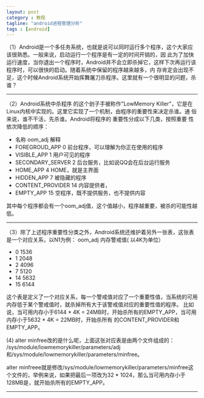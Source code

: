 ```yaml
---
layout: post
category : 教程
tagline: "android进程管理分析"
tags : [android]
---
```


（1）Android是一个多任务系统，也就是说可以同时运行多个程序，这个大家应该很熟悉。一般来说，启动运行一个程序是有一定的时间开销的，因 此为了加快运行速度，当你退出一个程序时，Android并不会立即杀掉它，这样下次再运行该程序时，可以很快的启动。随着系统中保留的程序越来越多，内 存肯定会出现不足，这个时候Android系统开始挥舞屠刀杀程序。这里就有一个很明显的问题，杀谁？

-------------------------------------------------------------------------------

（2）Android系统中杀程序 的这个刽子手被称作"LowMemory Killer"，它是在
Linux内核中实现的。这里它实现了一个机制，由程序的重要性来决定杀谁。通
俗来说，谁不干活，先杀谁。Android将程序的 重要性分成以下几类，按照重要
性依次降低的顺序：


*    名称 	            oom_adj 	解释
*    FOREGROUD_APP 	      0 	前台程序，可以理解为你正在使用的程序
*    VISIBLE_APP 	      1 	用户可见的程序
*    SECONDARY_SERVER 	  2 	后台服务，比如说QQ会在后台运行服务
*    HOME_APP 	          4 	HOME，就是主界面
*    HIDDEN_APP 	          7 	被隐藏的程序
*    CONTENT_PROVIDER 	  14 	内容提供者，
*    EMPTY_APP             15    空程序，既不提供服务，也不提供内容

其中每个程序都会有一个oom_adj值，这个值越小，程序越重要，被杀的可能性越低。

-------------------------------------------------------------------------------

（3）除了上述程序重要性分类之外，Android系统还维护着另外一张表，这张表是一个对应关系，以N1为例：
oom_adj 	内存警戒值( 以4K为单位）

*   0 	1536
*   1 	2048
*   2 	4096
*   7 	5120
*   14 	5632
*   15 	6144

这个表是定义了一个对应关系，每一个警戒值对应了一个重要性值，当系统的可用内存低于某个警戒值时，就杀掉所有大于该警戒值对应的重要性值的程序。 比如说，当可用内存小于6144 * 4K = 24MB时，开始杀所有的EMPTY_APP，当可用内存小于5632 * 4K = 22MB时，开始杀所有
的CONTENT_PROVIDER和EMPTY_APP。


(4) alter minfree改的是什么呢，上面这张对应表是由两个文件组成的：
/sys/module/lowmemorykiller/parameters/adj和/sys/module/lowmemorykiller/parameters/minfree。

alter minfreee就是修改/sys/module/lowmemorykiller/parameters/minfree这个文件的，举例来说，如果把最后一项改为32 * 1024，那么当可用内存小于128MB是，就开始杀所有的EMPTY_APP。

-------------------------------------------------------------------------------
    
